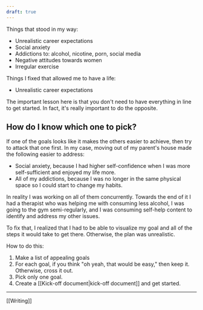 ```yaml
---
draft: true
---
```


Things that stood in my way:
- Unrealistic career expectations
- Social anxiety
- Addictions to: alcohol, nicotine, porn, social media
- Negative attitudes towards women
- Irregular exercise

Things I fixed that allowed me to have a life:
- Unrealistic career expectations

The important lesson here is that you don't need to have everything in line to get started. In fact, it's really important to do the opposite.

## How do I know which one to pick?
If one of the goals looks like it makes the others easier to achieve, then try to attack that one first. In my case, moving out of my parent's house made the following easier to address:
- Social anxiety, because I had higher self-confidence when I was more self-sufficient and enjoyed my life more.
- All of my addictions, because I was no longer in the same physical space so I could start to change my habits.

In reality I was working on all of them concurrently. Towards the end of it I had a therapist who was helping me with consuming less alcohol, I was going to the gym semi-regularly, and I was consuming self-help content to identify and address my other issues.

To fix that, I realized that I had to be able to visualize my goal and all of the steps it would take to get there. Otherwise, the plan was unrealistic.

How to do this:
1. Make a list of appealing goals
2. For each goal, if you think "oh yeah, that would be easy," then keep it. Otherwise, cross it out.
3. Pick only one goal.
4. Create a [[Kick-off document|kick-off document]] and get started.

---
[[Writing]]